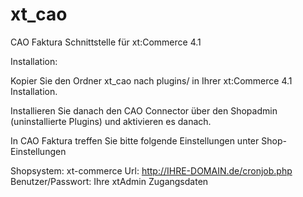xt_cao
======

CAO Faktura Schnittstelle für xt:Commerce 4.1

Installation:

Kopier Sie den Ordner xt_cao nach plugins/ in Ihrer xt:Commerce 4.1 Installation.

Installieren Sie danach den CAO Connector über den Shopadmin (uninstallierte Plugins) und aktivieren es danach.

In CAO Faktura treffen Sie bitte folgende Einstellungen unter Shop-Einstellungen

Shopsystem: xt-commerce
Url: http://IHRE-DOMAIN.de/cronjob.php
Benutzer/Passwort:  Ihre xtAdmin Zugangsdaten
